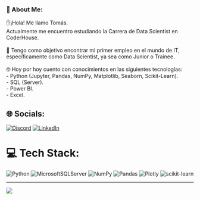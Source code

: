 ### 💫 About Me:
✋¡Hola! Me llamo Tomás. <br>Actualmente me encuentro estudiando la Carrera de Data Scientist en CoderHouse.<br><br>🎯 Tengo como objetivo encontrar mi primer empleo en el mundo de IT, específicamente como Data Scientist, ya sea como Junior o Trainee.<br><br>🤓 Hoy por hoy cuento con conocimientos en las siguientes tecnologías:<br>- Python (Jupyter, Pandas, NumPy, Matplotlib, Seaborn, Scikit-Learn).<br>- SQL (Server).<br>- Power BI.<br>- Excel.


## 🌐 Socials:
[![Discord](https://img.shields.io/badge/Discord-%237289DA.svg?logo=discord&logoColor=white)](https://discord.gg/_tomasmartinez) [![LinkedIn](https://img.shields.io/badge/LinkedIn-%230077B5.svg?logo=linkedin&logoColor=white)](https://linkedin.com/in/https://www.linkedin.com/in/tom%C3%A1s-mart%C3%ADnez-datascience/) 

# 💻 Tech Stack:
![Python](https://img.shields.io/badge/python-3670A0?style=for-the-badge&logo=python&logoColor=ffdd54) ![MicrosoftSQLServer](https://img.shields.io/badge/Microsoft%20SQL%20Sever-CC2927?style=for-the-badge&logo=microsoft%20sql%20server&logoColor=white) ![NumPy](https://img.shields.io/badge/numpy-%23013243.svg?style=for-the-badge&logo=numpy&logoColor=white) ![Pandas](https://img.shields.io/badge/pandas-%23150458.svg?style=for-the-badge&logo=pandas&logoColor=white) ![Plotly](https://img.shields.io/badge/Plotly-%233F4F75.svg?style=for-the-badge&logo=plotly&logoColor=white) ![scikit-learn](https://img.shields.io/badge/scikit--learn-%23F7931E.svg?style=for-the-badge&logo=scikit-learn&logoColor=white)


---
[![](https://visitcount.itsvg.in/api?id=MTomasMartnez&icon=0&color=0)](https://visitcount.itsvg.in)

<!-- Proudly created with GPRM ( https://gprm.itsvg.in ) -->

